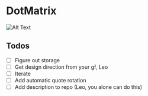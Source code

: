 # DotMatrix 
![Alt Text](http://www.textures4photoshop.com/tex/thumbs/matrix-code-animation-gif-free-animated-background-716.gif)

## Todos
- [ ] Figure out storage
- [ ] Get design direction from your gf, Leo
- [ ] Iterate
- [ ] Add automatic quote rotation
- [ ] Add description to repo (Leo, you alone can do this) 
